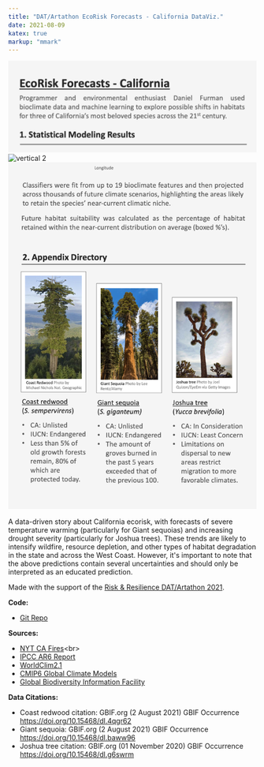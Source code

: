 ```yaml
---
title: "DAT/Artathon EcoRisk Forecasts - California DataViz."
date: 2021-08-09
katex: true
markup: "mmark"
---
```



<img src="/research-outputs/datartathon/knitted-files/ecorisk-vertical-1.png" style="border:0px;margin:0px" alt="vertical 1"/><!--
--><img src="/research-outputs/datartathon/knitted-files/ecorisk-vertical-2.gif" style="border:0px;margin:0px" alt="vertical 2"/><!--
--><img src="/research-outputs/datartathon/knitted-files/ecorisk-vertical-3.png" style="border:0px;margin:0px" alt="vertical 3"/>
<br>

A data-driven story about California ecorisk, with forecasts of severe temperature warming (particularly for Giant sequoias) and increasing drought severity (particularly for Joshua trees). These trends are likely to intensify wildfire, resource depletion, and other types of habitat degradation in the state and across the West Coast. However, it's important to note that the above predictions contain several uncertainties and should only be interpreted as an educated prediction.

Made with the support of the [Risk & Resilience DAT/Artathon 2021](https://datartathon.com).

**Code:**

* [Git Repo](https://github.com/daniel-furman/PySDMs)

**Sources:**

* [NYT CA Fires](https://www.nytimes.com/interactive/2020/12/09/climate/redwood-sequoia-tree-fire.html?)<br>
* [IPCC AR6 Report](https://www.ipcc.ch/report/ar6/wg1/)
* [WorldClim2.1](https://www.worldclim.org/data/worldclim21.html)<br>
* [CMIP6 Global Climate Models](https://www.worldclim.org/data/cmip6/cmip6climate.html#)<br>
* [Global Biodiversity Information Facility](https://www.gbif.org)<br>
  
**Data Citations:**
  
* Coast redwood citation: GBIF.org (2 August 2021) GBIF Occurrence https://doi.org/10.15468/dl.4qgr62
* Giant sequoia: GBIF.org (2 August 2021) GBIF Occurrence https://doi.org/10.15468/dl.baww96
* Joshua tree citation: GBIF.org (01 November 2020) GBIF Occurrence https://doi.org/10.15468/dl.g6swrm




